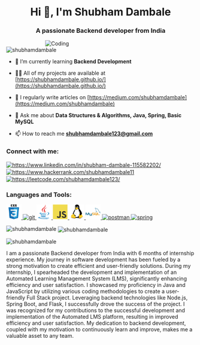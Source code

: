 <img src="https://promwad.com/sites/default/files/promwad_com_backend_development_banner_1920.jpg" alt="">
<h1 align="center">Hi 👋, I'm Shubham Dambale</h1>
<h3 align="center">A passionate Backend developer from India</h3>
 <img align="right" alt="Coding" width="400" src="https://cdn.dribbble.com/users/1162077/screenshots/3848914/programmer.gif">

<p align="left"> <img src="https://komarev.com/ghpvc/?username=shubhamdambale&label=Profile%20views&color=0e75b6&style=flat" alt="shubhamdambale" /> </p>

- 🌱 I’m currently learning **Backend Development**

- 👨‍💻 All of my projects are available at [https://shubhamdambale.github.io/](https://shubhamdambale.github.io/)

- 📝 I regularly write articles on [https://medium.com/shubhamdambale](https://medium.com/shubhamdambale)

- 💬 Ask me about **Data Structures & Algorithms, Java, Spring, Basic MySQL**

- 📫 How to reach me **shubhamdambale123@gmail.com**

<h3 align="left">Connect with me:</h3>
<p align="left">
<a href="https://linkedin.com/in/https://www.linkedin.com/in/shubham-dambale-115582202/" target="blank"><img align="center" src="https://raw.githubusercontent.com/rahuldkjain/github-profile-readme-generator/master/src/images/icons/Social/linked-in-alt.svg" alt="https://www.linkedin.com/in/shubham-dambale-115582202/" height="30" width="40" /></a>
<a href="https://www.hackerrank.com/https://www.hackerrank.com/shubhamdambale11" target="blank"><img align="center" src="https://raw.githubusercontent.com/rahuldkjain/github-profile-readme-generator/master/src/images/icons/Social/hackerrank.svg" alt="https://www.hackerrank.com/shubhamdambale11" height="30" width="40" /></a>
<a href="https://www.leetcode.com/https://leetcode.com/shubhamdambale123/" target="blank"><img align="center" src="https://raw.githubusercontent.com/rahuldkjain/github-profile-readme-generator/master/src/images/icons/Social/leet-code.svg" alt="https://leetcode.com/shubhamdambale123/" height="30" width="40" /></a>
</p>

<h3 align="left">Languages and Tools:</h3>
<p align="left"> <a href="https://www.w3schools.com/css/" target="_blank" rel="noreferrer"> <img src="https://raw.githubusercontent.com/devicons/devicon/master/icons/css3/css3-original-wordmark.svg" alt="css3" width="40" height="40"/> </a> <a href="https://git-scm.com/" target="_blank" rel="noreferrer"> <img src="https://www.vectorlogo.zone/logos/git-scm/git-scm-icon.svg" alt="git" width="40" height="40"/> </a> <a href="https://www.java.com" target="_blank" rel="noreferrer"> <img src="https://raw.githubusercontent.com/devicons/devicon/master/icons/java/java-original.svg" alt="java" width="40" height="40"/> </a> <a href="https://developer.mozilla.org/en-US/docs/Web/JavaScript" target="_blank" rel="noreferrer"> <img src="https://raw.githubusercontent.com/devicons/devicon/master/icons/javascript/javascript-original.svg" alt="javascript" width="40" height="40"/> </a> <a href="https://www.linux.org/" target="_blank" rel="noreferrer"> <img src="https://raw.githubusercontent.com/devicons/devicon/master/icons/linux/linux-original.svg" alt="linux" width="40" height="40"/> </a> <a href="https://www.mysql.com/" target="_blank" rel="noreferrer"> <img src="https://raw.githubusercontent.com/devicons/devicon/master/icons/mysql/mysql-original-wordmark.svg" alt="mysql" width="40" height="40"/> </a> <a href="https://postman.com" target="_blank" rel="noreferrer"> <img src="https://www.vectorlogo.zone/logos/getpostman/getpostman-icon.svg" alt="postman" width="40" height="40"/> </a> <a href="https://spring.io/" target="_blank" rel="noreferrer"> <img src="https://www.vectorlogo.zone/logos/springio/springio-icon.svg" alt="spring" width="40" height="40"/> </a> </p>

<p><img align="left" src="https://github-readme-stats.vercel.app/api/top-langs?username=shubhamdambale&show_icons=true&locale=en&layout=compact" alt="shubhamdambale" /></p>

<p>&nbsp;<img align="center" src="https://github-readme-stats.vercel.app/api?username=shubhamdambale&show_icons=true&locale=en" alt="shubhamdambale" /></p>

<p><img align="center" src="https://github-readme-streak-stats.herokuapp.com/?user=shubhamdambale&" alt="shubhamdambale" /></p>

I am a passionate Backend developer from India with 6 months of internship experience. My journey in software development has been fueled by a strong motivation to create efficient and user-friendly solutions. During my internship, I spearheaded the development and implementation of an Automated Learning Management System (LMS), significantly enhancing efficiency and user satisfaction. I showcased my proficiency in Java and JavaScript by utilizing various coding methodologies to create a user-friendly Full Stack project. Leveraging backend technologies like Node.js, Spring Boot, and Flask, I successfully drove the success of the project. I was recognized for my contributions to the successful development and implementation of the Automated LMS platform, resulting in improved efficiency and user satisfaction. My dedication to backend development, coupled with my motivation to continuously learn and improve, makes me a valuable asset to any team.

